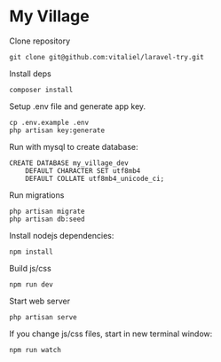 # My Village

Clone repository

```
git clone git@github.com:vitaliel/laravel-try.git
```

Install deps
```
composer install
```

Setup .env file and generate app key.
```
cp .env.example .env
php artisan key:generate
```

Run with mysql to create database:
```
CREATE DATABASE my_village_dev
    DEFAULT CHARACTER SET utf8mb4
    DEFAULT COLLATE utf8mb4_unicode_ci;
```

Run migrations
```
php artisan migrate
php artisan db:seed
```

Install nodejs dependencies:
```
npm install
```

Build js/css
```
npm run dev
```

Start web server
```
php artisan serve
```

If you change js/css files, start in new terminal window:
```
npm run watch
```
